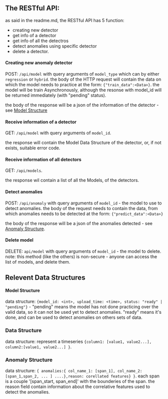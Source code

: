 ## The RESTful API:

as said in the readme.md, the RESTful API has 5 function:
- creating new detector
- get info of a detector
- get info of all the detectros
- detect anomalies using specific detector
- delete a detector.

#### Creating new anomaly detector
POST: `/api/model` with query arguments of `model_type` which can by either `regression` or `hybrid`.
the body of the HTTP request will contain the data on which the model needs to practice at the form: `{"train_data":<Data>}`.
the model will be train Asynchronously, although the resonse with model_id will be returned immediately (with "pending" status).

the body of the response will be a json of the information of the detector - see [Model Structure](#model-structure)


#### Receive information of a detector
GET: `/api/model` with query arguments of `model_id`.

the response will contain the Model Data Structure of the detector, or, if not exists, suitable error code.

#### Receive information of all detectors
GET: `/api/models`.

the response wil contain a list of all the Models, of the detectors.

#### Detect anomalies
POST: `/api/anomaly` with query arguments of `model_id` - the model to use to detect anomalies.
the body of the request needs to contain the data, from which anomalies needs to be detected at the form: `{"predict_data":<Data>}`

the body of the response will be a json of the anomalies detected - see [Anomaly Structure](#anomaly-structure).

#### Delete model
DELETE: `api/model` with query arguments of `model_id` - the model to delete.
note: this method (like the others) is non-secure - anyone can access the list of models, and delete them.



## Relevent Data Structures

#### Model Structure
data structure: `{model_id: <int>, upload_time: <time>, status: "ready" | "pending"}` - "pending" means the model has not done practicing over the valid data, so it can not be used yet to detect anomalies. "ready" means it's done, and can be used to detect anomalies on others sets of data.

### Data Structure
data structure: represent a timeseries `{column1: [value1, value2...], column2:[value1, value2...] }`.

### Anomaly Structure
data structure:  `{ anomalies:{ col_name_1: [span_1], col_name_2: [span_1,span_2, ... ] ....},reason: corellated features} }`.
each span is a couple '[span_start, span_end]' with the bounderies of the span. the reason field contain information about the correlative features used to detect the anomalies.